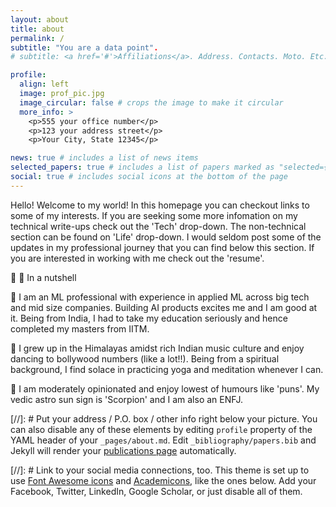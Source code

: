 ```yaml
---
layout: about
title: about
permalink: /
subtitle: "You are a data point".
# subtitle: <a href='#'>Affiliations</a>. Address. Contacts. Moto. Etc.

profile:
  align: left
  image: prof_pic.jpg
  image_circular: false # crops the image to make it circular
  more_info: >
    <p>555 your office number</p>
    <p>123 your address street</p>
    <p>Your City, State 12345</p>

news: true # includes a list of news items
selected_papers: true # includes a list of papers marked as "selected={true}"
social: true # includes social icons at the bottom of the page
---
```


Hello! Welcome to my world! 
In this homepage you can checkout links to some of my interests. If you are seeking some more infomation on my technical write-ups check out the 'Tech' drop-down. The non-technical section can be found on 'Life' drop-down. I would seldom post some of the updates in my professional journey that you can find below this section. If you are interested in working with me check out the 'resume'. 


:chestnut: :shell: In a nutshell 
    
:robot: I am an ML professional with experience in applied ML across big tech and mid size companies. Building AI products excites me and I am good at it. Being from India, I had to take my education seriously and hence completed my masters from IITM. 

:blossom: I grew up in the Himalayas amidst rich Indian music culture and enjoy dancing to bollywood numbers (like a lot!!). Being from a spiritual background, I find solace in practicing yoga and meditation whenever I can.

:cookie: I am moderately opinionated and enjoy lowest of humours like 'puns'. My vedic astro sun sign is 'Scorpion' and I am also an ENFJ. 


[//]: # Put your address / P.O. box / other info right below your picture. You can also disable any of these elements by editing `profile` property of the YAML header of your `_pages/about.md`. Edit `_bibliography/papers.bib` and Jekyll will render your [publications page](/al-folio/publications/) automatically.

[//]: # Link to your social media connections, too. This theme is set up to use [Font Awesome icons](https://fontawesome.com/) and [Academicons](https://jpswalsh.github.io/academicons/), like the ones below. Add your Facebook, Twitter, LinkedIn, Google Scholar, or just disable all of them.
